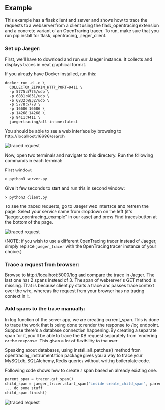 ## Example

This example has a flask client and server and shows how to trace the requests
to a webserver from a client using the flask_opentracing extension and
a concrete variant of an OpenTracing tracer. To run, make sure that you run pip
install for flask, opentracing, jaeger_client.

### Set up Jaeger:

First, we'll have to download and run our Jaeger instance. It collects and displays
traces in neat graphical format.

If you already have Docker installed, run this:

```
docker run -d -e \
  COLLECTOR_ZIPKIN_HTTP_PORT=9411 \
  -p 5775:5775/udp \
  -p 6831:6831/udp \
  -p 6832:6832/udp \
  -p 5778:5778 \
  -p 16686:16686 \
  -p 14268:14268 \
  -p 9411:9411 \
  jaegertracing/all-in-one:latest
```

You should be able to see a web interface by browsing to http://localhost:16686/search

![traced request](https://raw.githubusercontent.com/opentracing-contrib/python-flask/example/example/img/jaeger_0.png)

Now, open two terminals and navigate to this directory. Run the following commands in
each terminal:

First window:

```
> python3 server.py   
```

Give it few seconds to start and run this in second window:

```
> python3 client.py   
```

To see the traced requests, go to Jaeger web interface and refresh the page.
Select your service name from dropdown on the left (it's
"jaeger_opentracing_example" in our case) and press Find traces button at the bottom of the page.


![traced request](https://raw.githubusercontent.com/opentracing-contrib/python-flask/example/example/img/jaeger.png)


(NOTE: if you wish to use a different OpenTracing tracer instead of Jaeger, simply replace
`jaeger_tracer` with the OpenTracing tracer instance of your choice.)

### Trace a request from browser:

Browse to http://localhost:5000/log and compare the trace in Jaeger.
The last one has 2 spans instead of 3. The span of webserver's GET method is missing.
That is because client.py starts a trace and passes trace context over the wire, whereas the request from your browser has no tracing context in it.

### Add spans to the trace manually:

In log function of the server app, we are creating current_span. This is done to
trace the work that is being done to render the response to /log endpoint. Suppose there's
a database connection happening. By creating a separate span for it, you'll be able
to trace the DB request separately from rendering or the response. This gives a
lot of flexibility to the user.

Speaking about databases, using install_all_patches() method from
opentracing_instrumentation package gives you a way to trace
your MySQLdb, SQLAlchemy, Redis queries without writing boilerplate code.

Following code shows how to create a span based on already existing one.

```python
parent_span = tracer.get_span()
child_span = jaeger_tracer.start_span("inside create_child_span", parent_span)
... do some stuff
child_span.finish()
```

![traced request](https://raw.githubusercontent.com/opentracing-contrib/python-flask/example/example/img/jaeger_1.png)
